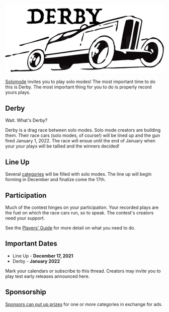 ![Derby](./../images/derby.png)

[Solomode](./announcement-solomode.md) invites you to play solo modes!  The most important time to do this is Derby.  The most important thing for you to do is properly record yours plays.

## Derby
Wait.  What's Derby?

Derby is a drag race between solo modes.  Solo mode creators are building them.  Their race cars (solo modes, of course!) will be lined up and the gun fired January 1, 2022.  The race will ensue until the end of January when your your plays will be tallied and the winners decided!

## Line Up
Several [categories](./categories.md) will be filled with solo modes.  The line up will begin forming in December and finalize come the 17th.

## Participation
Much of the contest hinges on your participation.  Your recorded plays are the fuel on which the race cars run, so to speak.  The contest's creators need your support.

See the [Players' Guide](./players-guide.md) for more detail on what you need to do.

## Important Dates
* Line Up - **December 17, 2021**
* Derby - **January 2022**

Mark your calendars or subscribe to this thread.  Creators may invite you to play test early releases announced here.

## Sponsorship
[Sponsors can put up prizes](./sponsors-guide.md) for one or more categories in exchange for ads.
